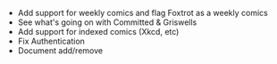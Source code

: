 * Add support for weekly comics and flag Foxtrot as a weekly comics
* See what's going on with Committed &amp; Griswells
* Add support for indexed comics (Xkcd, etc)
* Fix Authentication
* Document add/remove